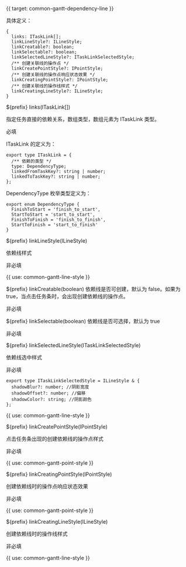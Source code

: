 {{ target: common-gantt-dependency-line }}

具体定义：

```
{
  links: ITaskLink[];
  linkLineStyle?: ILineStyle;
  linkCreatable?: boolean;
  linkSelectable?: boolean;
  linkSelectedLineStyle?: ITaskLinkSelectedStyle;
  /** 创建关联线的操作点 */
  linkCreatePointStyle?: IPointStyle;
  /** 创建关联线的操作点响应状态效果 */
  linkCreatingPointStyle?: IPointStyle;
  /** 创建关联线的操作线样式 */
  linkCreatingLineStyle?: ILineStyle;
}
```

${prefix} links(ITaskLink[])

指定任务直接的依赖关系，数组类型，数组元素为 ITaskLink 类型。

必填

ITaskLink 的定义为：

```
export type ITaskLink = {
  /** 依赖的类型 */
  type: DependencyType;
  linkedFromTaskKey?: string | number;
  linkedToTaskKey?: string | number;
};
```

DependencyType 枚举类型定义为：

```
export enum DependencyType {
  FinishToStart = 'finish_to_start',
  StartToStart = 'start_to_start',
  FinishToFinish = 'finish_to_finish',
  StartToFinish = 'start_to_finish'
}
```

${prefix} linkLineStyle(ILineStyle)

依赖线样式

非必填

{{ use: common-gantt-line-style }}

${prefix} linkCreatable(boolean)
依赖线是否可创建，默认为 false。如果为 true，当点击任务条时，会出现创建依赖线的操作点。

非必填

${prefix} linkSelectable(boolean)
依赖线是否可选择，默认为 true

非必填

${prefix} linkSelectedLineStyle(ITaskLinkSelectedStyle)

依赖线选中样式

非必填

```
export type ITaskLinkSelectedStyle = ILineStyle & {
  shadowBlur?: number; //阴影宽度
  shadowOffset?: number; //偏移
  shadowColor?: string; //阴影颜色
};
```

{{ use: common-gantt-line-style }}

${prefix} linkCreatePointStyle(IPointStyle)

点击任务条出现的创建依赖线的操作点样式

非必填

{{ use: common-gantt-point-style }}

${prefix} linkCreatingPointStyle(IPointStyle)

创建依赖线时的操作点响应状态效果

非必填

{{ use: common-gantt-point-style }}

${prefix} linkCreatingLineStyle(ILineStyle)

创建依赖线时的操作线样式

非必填

{{ use: common-gantt-line-style }}
